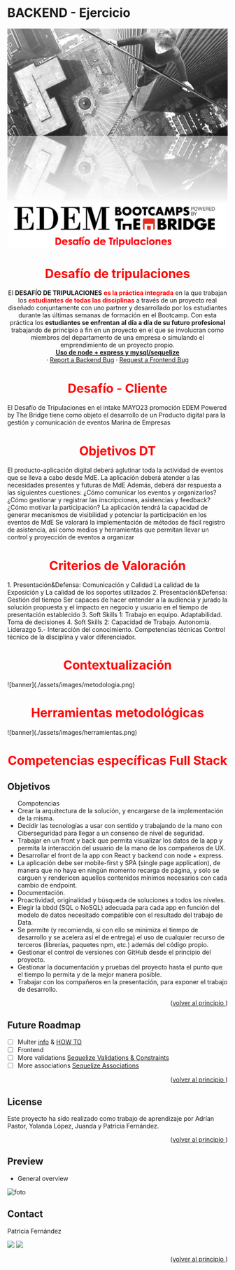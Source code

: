 # BACKEND - Ejercicio

<a name="top"></a>
![banner](./assets/images/desafio-intro.png)

 <h1 align="center" style="color:red">Desafío de tripulaciones</h1>

  <p align="center">
    El <b>DESAFÍO DE TRIPULACIONES</b> <b style="color:red">es la práctica integrada</b>
en la que trabajan los <b style="color:red">estudiantes de todas las
disciplinas</b> a través de un proyecto real diseñado
conjuntamente con uno partner y desarrollado por los
estudiantes durante las últimas semanas de formación
en el Bootcamp.
Con esta práctica los <b>estudiantes se enfrentan al día a
día de su futuro profesional</b> trabajando de principio a
fin en un proyecto en el que se involucran como
miembros del departamento de una empresa o
simulando el emprendimiento de un proyecto propio.

  <br/>
    <a href="https://github.com/pafz/group2-back"><strong>Uso de node + express y mysql/sequelize</strong></a>
    <br />
    ·
    <a href="https://github.com/pafz/group2-back/issues">Report a Backend Bug</a>
    ·
    <a href="https://github.com/yolovi/tripulaciones-front/issues">Request a Frontend Bug</a>
    </p>

</div>

 <h1 align="center" style="color:red">Desafío - Cliente</h1>
 <p>El Desafío de Tripulaciones en el intake MAYO23 promoción EDEM Powered by The Bridge tiene como objeto el desarrollo de un
Producto digital
para la gestión y comunicación de eventos
Marina de Empresas</p>

 <h1 align="center" style="color:red">Objetivos DT</h1>
 <p>El producto-aplicación digital deberá aglutinar toda la actividad de eventos que se lleva a cabo desde MdE.
La aplicación deberá atender a las necesidades presentes y futuras de MdE
Además, deberá dar respuesta a las siguientes cuestiones: ¿Cómo comunicar los eventos y organizarlos?
¿Cómo gestionar y registrar las inscripciones, asistencias y feedback? ¿Cómo motivar la participación?
La aplicación tendrá la capacidad de generar mecanismos de visibilidad y potenciar la participación en los eventos de MdE
Se valorará la implementación de métodos de fácil registro de asistencia, así como medios y herramientas que permitan llevar un control y proyección de eventos a organizar</p>

 <h1 align="center" style="color:red"> Criterios de Valoración</h1>
 <p>1. Presentación&Defensa: Comunicación y Calidad
La calidad de la Exposición y La calidad de los soportes utilizados
2. Presentación&Defensa: Gestión del tiempo
Ser capaces de hacer entender a la audiencia y jurado la solución propuesta y el impacto en negocio y usuario en el tiempo de presentación establecido
3. Soft Skills 1: Trabajo en equipo. Adaptabilidad. Toma de decisiones
4. Soft Skills 2: Capacidad de Trabajo. Autonomía. Liderazgo
5.- Interacción del conocimiento. Competencias técnicas Control técnico de la disciplina y valor diferenciador.
 </p>

 <h1 align="center" style="color:red">Contextualización</h1>
 ![banner](./assets/images/metodologia.png)

  <h1 align="center" style="color:red">Herramientas metodológicas</h1>
 ![banner](./assets/images/herramientas.png)

<!-- ABOUT THE OBJECTIVES -->
  <h1 align="center" style="color:red">
 Competencias específicas Full Stack</h1>

## Objetivos

<views>
          <ul>
            Compotencias
            <li>Crear la arquitectura de la solución, y encargarse de la implementación de la misma.</li>
            <li>Decidir las tecnologías a usar con sentido y trabajando de la mano con Ciberseguridad para llegar a un consenso de nivel de seguridad.</li>
            <li>Trabajar en un front y back que permita visualizar los datos de la app y permita la interacción del usuario de la mano de los compañeros de UX.</li>
            <li>Desarrollar el front de la app con React y backend con node + express.</li>
            <li>La aplicación debe ser mobile-first y SPA (single page application), de manera que no haya en ningún momento recarga de página, y solo se carguen y rendericen aquellos contenidos mínimos necesarios con cada cambio de endpoint.</li>
            <li>Documentación.</li>
            <li>Proactividad, originalidad y búsqueda de soluciones a todos los niveles.</li>
            <li>Elegir la bbdd (SQL o NoSQL) adecuada para cada app en función del modelo de datos necesitado compatible con el resultado del trabajo de Data.</li>
            <li>Se permite (y recomienda, si con ello se minimiza el tiempo de desarrollo y se acelera así el de entrega) el uso de cualquier recurso de terceros (librerías, paquetes npm, etc.) además del código propio.</li>
            <li>Gestionar el control de versiones con GitHub desde el principio del proyecto.</li>
            <li>Gestionar la documentación y pruebas del proyecto hasta el punto que el tiempo lo permita y de la mejor manera posible.</li>
            <li>Trabajar con los compañeros en la presentación, para exponer el trabajo de desarrollo.</li>
          </ul>

</views>

<p align="right">(<a href="README.md#top">volver al principio </a>)</p>

<!-- FUTURE -->

## Future Roadmap

- [ ] Multer <a href="https://github.com/expressjs/multer/blob/master/doc/README-es.md" target="_blank">info</a> & <a href="https://www.webslesson.info/2022/05/upload-file-in-node-js-express-using-multer.html" target="_blank">HOW TO</a>
- [ ] Frontend
- [ ] More validations <a href="https://sequelize.org/docs/v6/core-concepts/validations-and-constraints/" target="_blank">Sequelize Validations & Constraints</a>
- [ ] More associations <a href="https://sequelize.org/docs/v6/core-concepts/assocs/" target="_blank">Sequelize Associations</a>

<p align="right">(<a href="README.md#top">volver al principio </a>)</p>

<!-- LICENSE -->

## License

Este proyecto ha sido realizado como trabajo de aprendizaje por Adrían Pastor, Yolanda López, Juanda y Patricia Fernández.

<p align="right">(<a href="README.md#top">volver al principio </a>)</p>

<!-- PREVIEW -->

## Preview

- General overview

![foto](./assets/img/candy.png)

<!-- CONTACT -->

## Contact

</p>
  <p align="justify">
Patricia Fernández

<a href = "mailto:paferza@gmail.com"><img src="https://img.shields.io/badge/-Gmail-%23333?style=for-the-badge&logo=gmail&logoColor=white" target="_blank"></a>
<a href="https://www.linkedin.com/in/patricia-fernandez-zamanillo/" target="_blank"><img src="https://img.shields.io/badge/-LinkedIn-%230077B5?style=for-the-badge&logo=linkedin&logoColor=white" target="_blank"></a>

</p>
<p align="right">(<a href="README.md#top">volver al principio </a>)</p>
